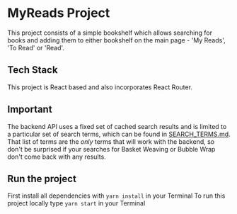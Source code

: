 # MyReads Project

This project consists of a simple bookshelf which allows searching for books and adding them to either bookshelf on the main page - 'My Reads', 'To Read' or 'Read'.

## Tech Stack

This project is React based and also incorporates React Router.

## Important
The backend API uses a fixed set of cached search results and is limited to a particular set of search terms, which can be found in [SEARCH_TERMS.md](SEARCH_TERMS.md). That list of terms are the _only_ terms that will work with the backend, so don't be surprised if your searches for Basket Weaving or Bubble Wrap don't come back with any results.

## Run the project

First install all dependencies with `yarn install` in your Terminal
To run this project locally type `yarn start` in your Terminal